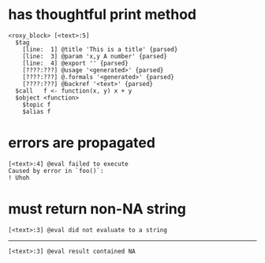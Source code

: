 # has thoughtful print method

    <roxy_block> [<text>:5]
      $tag
        [line:  1] @title 'This is a title' {parsed}
        [line:  3] @param 'x,y A number' {parsed}
        [line:  4] @export '' {parsed}
        [????:???] @usage '<generated>' {parsed}
        [????:???] @.formals '<generated>' {parsed}
        [????:???] @backref '<text>' {parsed}
      $call   f <- function(x, y) x + y
      $object <function> 
        $topic f
        $alias f

# errors are propagated

    [<text>:4] @eval failed to execute
    Caused by error in `foo()`:
    ! Uhoh

# must return non-NA string

    [<text>:3] @eval did not evaluate to a string

---

    [<text>:3] @eval result contained NA

